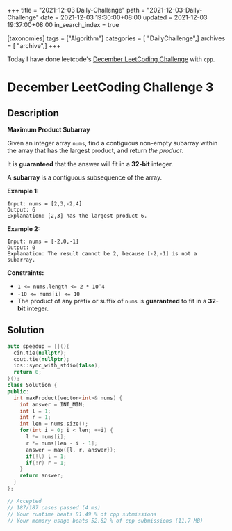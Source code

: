 +++
title = "2021-12-03 Daily-Challenge"
path = "2021-12-03-Daily-Challenge"
date = 2021-12-03 19:30:00+08:00
updated = 2021-12-03 19:37:00+08:00
in_search_index = true

[taxonomies]
tags = ["Algorithm"]
categories = [ "DailyChallenge",]
archives = [ "archive",]
+++

Today I have done leetcode's [December LeetCoding Challenge](https://leetcode.com/problems/maximum-product-subarray/) with `cpp`.

<!-- more -->

# December LeetCoding Challenge 3

## Description

**Maximum Product Subarray**

Given an integer array `nums`, find a contiguous non-empty subarray within the array that has the largest product, and return *the product*.

It is **guaranteed** that the answer will fit in a **32-bit** integer.

A **subarray** is a contiguous subsequence of the array.

 

**Example 1:**

```
Input: nums = [2,3,-2,4]
Output: 6
Explanation: [2,3] has the largest product 6.
```

**Example 2:**

```
Input: nums = [-2,0,-1]
Output: 0
Explanation: The result cannot be 2, because [-2,-1] is not a subarray.
```

 

**Constraints:**

- `1 <= nums.length <= 2 * 10^4`
- `-10 <= nums[i] <= 10`
- The product of any prefix or suffix of `nums` is **guaranteed** to fit in a **32-bit** integer.

## Solution

``` cpp
auto speedup = [](){
  cin.tie(nullptr);
  cout.tie(nullptr);
  ios::sync_with_stdio(false);
  return 0;
}();
class Solution {
public:
  int maxProduct(vector<int>& nums) {
    int answer = INT_MIN;
    int l = 1;
    int r = 1;
    int len = nums.size();
    for(int i = 0; i < len; ++i) {
      l *= nums[i];
      r *= nums[len - i - 1];
      answer = max({l, r, answer});
      if(!l) l = 1;
      if(!r) r = 1;
    }
    return answer;
  }
};

// Accepted
// 187/187 cases passed (4 ms)
// Your runtime beats 81.49 % of cpp submissions
// Your memory usage beats 52.62 % of cpp submissions (11.7 MB)
```
